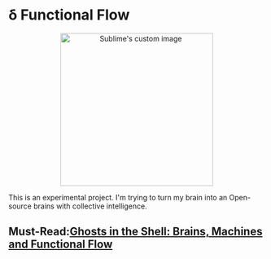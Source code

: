 # δ Functional Flow

<p align="center">
  <img width="300" height="300" src="https://i.imgur.com/1nLWkHH.png" alt="Sublime's custom image"/>
</p>


This is an experimental project. I'm trying to turn my brain into an Open-source brains with collective intelligence.

## Must-Read:[Ghosts in the Shell: Brains, Machines and Functional Flow](https://allenleein.github.io/brains/functionalflow/)

